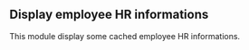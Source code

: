 Display employee HR informations 
---------------------------------
This module display some cached employee HR informations.




